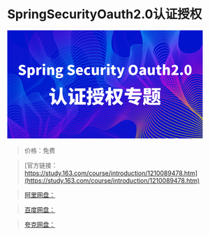 # SpringSecurityOauth2.0认证授权

![img](../../../assets/study163/free/38371dbc957b41ed9429827f60bab4b8.jpg)

> 价格：免费

> [官方链接：https://study.163.com/course/introduction/1210089478.htm](https://study.163.com/course/introduction/1210089478.htm)

> [阿里网盘：]()

> [百度网盘：]()

> [夸克网盘：]()
